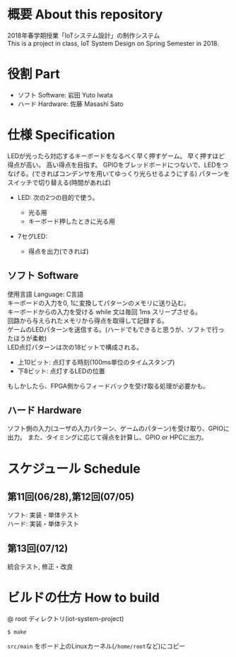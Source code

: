 # 概要 About this repository
2018年春学期授業「IoTシステム設計」の制作システム  
This is a project in class, IoT System Design on Spring Semester in 2018.

# 役割 Part
- ソフト Software: 岩田 Yuto Iwata  
- ハード Hardware: 佐藤 Masashi Sato

# 仕様 Specification
LEDが光ったら対応するキーボードをなるべく早く押すゲーム。
早く押すほど得点が高い。
高い得点を目指す。
GPIOをブレッドボードにつないで、LEDをつなげる。(できればコンデンサを用いてゆっくり光らせるようにする)
パターンをスイッチで切り替える(時間があれば)

* LED: 次の2つの目的で使う。
  - 光る用
  - キーボード押したときに光る用

* 7セグLED:  
  - 得点を出力(できれば)

## ソフト Software
使用言語 Language: C言語  
キーボードの入力を0, 1に変換してパターンのメモリに送り込む。  
キーボードからの入力を受ける while 文は毎回 1ms スリープさせる。  
回路から与えられたメモリから得点を取得して記録する。  
ゲームのLEDパターンを送信する。(ハードでもできると思うが、ソフトで行ったほうが柔軟)  
LED点灯パターンは次の18ビットで構成される。
- 上10ビット: 点灯する時刻(100ms単位のタイムスタンプ)
- 下8ビット: 点灯するLEDの位置

もしかしたら、FPGA側からフィードバックを受け取る処理が必要かも。  

## ハード Hardware
ソフト側の入力(ユーザの入力パターン、ゲームのパターン)を受け取り、GPIOに出力。
また、タイミングに応じて得点を計算し、GPIO or HPCに出力。

# スケジュール Schedule
## 第11回(06/28),第12回(07/05)
ソフト: 実装・単体テスト  
ハード: 実装・単体テスト

## 第13回(07/12)
統合テスト, 修正・改良  

# ビルドの仕方 How to build
@ root ディレクトリ(iot-system-project)  
```
$ make
```
`src/main` をボード上のLinuxカーネル(`/home/root`など)にコピー

